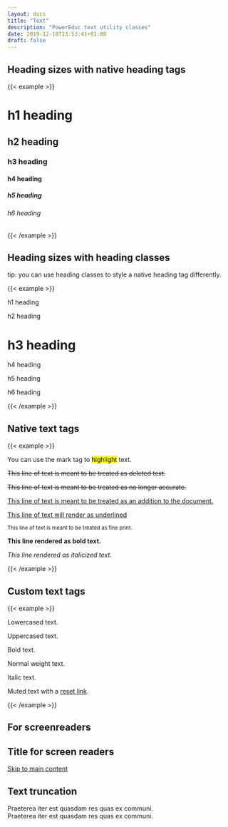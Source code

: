 ```yaml
---
layout: docs
title: "Text"
description: "PowerEduc text utility classes"
date: 2019-12-10T13:53:41+01:00
draft: false
---
```


## Heading sizes with native heading tags
{{< example >}}
<h1>h1 heading</h1>
<h2>h2 heading</h2>
<h3>h3 heading</h3>
<h4>h4 heading</h4>
<h5>h5 heading</h5>
<h6>h6 heading</h6>
{{< /example >}}

## Heading sizes with heading classes

tip: you can use heading classes to style a native heading tag differently.

{{< example >}}
<p class="h1">h1 heading</p>
<p class="h2">h2 heading</p>
<h1 class="h3">h3 heading</h1>
<p class="h4">h4 heading</p>
<p class="h5">h5 heading</p>
<p class="h6">h6 heading</p>
{{< /example >}}

## Native text tags

{{< example >}}
<p>You can use the mark tag to <mark>highlight</mark> text.</p>
<p><del>This line of text is meant to be treated as deleted text.</del></p>
<p><s>This line of text is meant to be treated as no longer accurate.</s></p>
<p><ins>This line of text is meant to be treated as an addition to the document.</ins></p>
<p><u>This line of text will render as underlined</u></p>
<p><small>This line of text is meant to be treated as fine print.</small></p>
<p><strong>This line rendered as bold text.</strong></p>
<p><em>This line rendered as italicized text.</em></p>
{{< /example >}}

## Custom text tags

{{< example >}}
<p class="text-lowercase">Lowercased text.</p>
<p class="text-uppercase">Uppercased text.</p>
<p class="font-weight-bold">Bold text.</p>
<p class="font-weight-normal">Normal weight text.</p>
<p class="font-italic">Italic text.</p>

<p class="text-muted">
    Muted text with a <a href="#" class="text-reset">reset link</a>.
</p>
{{< /example >}}

## For screenreaders

<h2 class="sr-only">Title for screen readers</h2>
<a class="sr-only-focusable" href="#content">Skip to main content</a>

## Text truncation

<!-- Block level -->
<div class="row">
  <div class="col-2 text-truncate">
    Praeterea iter est quasdam res quas ex communi.
  </div>
</div>

<!-- Inline level -->
<span class="d-inline-block text-truncate" style="max-width: 150px;">
  Praeterea iter est quasdam res quas ex communi.
</span>
